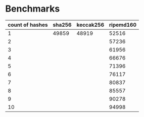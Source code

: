 # Benchmarks

| count of hashes | sha256 | keccak256 | ripemd160 |
|---|---|---|---|
| 1 | 49859 | 48919 | 52516 |
| 2 |   |   | 57236 |
| 3 |   |   | 61956 |
| 4 |   |   | 66676 |
| 5 |   |   | 71396 |
| 6 |   |   | 76117 |
| 7 |   |   | 80837 |
| 8 |   |   | 85557 |
| 9 |   |   | 90278 |
| 10 |   |   | 94998 |